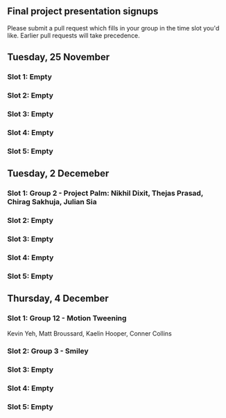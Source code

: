 ## Final project presentation signups
Please submit a pull request which fills in your group in the time slot you'd like. Earlier pull requests will take precedence.

## Tuesday, 25 November
### Slot 1: Empty
### Slot 2: Empty
### Slot 3: Empty
### Slot 4: Empty
### Slot 5: Empty

## Tuesday, 2 Decemeber
### Slot 1: Group 2 - Project Palm: Nikhil Dixit, Thejas Prasad, Chirag Sakhuja, Julian Sia
### Slot 2: Empty
### Slot 3: Empty
### Slot 4: Empty
### Slot 5: Empty

## Thursday, 4 December
### Slot 1: Group 12 - Motion Tweening
Kevin Yeh, Matt Broussard, Kaelin Hooper, Conner Collins
### Slot 2: Group 3 - Smiley
### Slot 3: Empty
### Slot 4: Empty
### Slot 5: Empty
